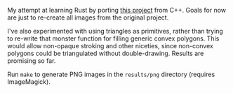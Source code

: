 My attempt at learning Rust by porting [this project](https://github.com/fmenozzi/2d-graphics-engine) from C++. Goals for now are just to re-create all images from the original project.

I've also experimented with using triangles as primitives, rather than trying to re-write that monster function for filling generic convex polygons. This would allow non-opaque stroking and other niceties, since non-convex polygons could be triangulated without double-drawing. Results are promising so far.

Run `make` to generate PNG images in the `results/png` directory (requires ImageMagick).
